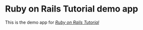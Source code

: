 # Ruby on Rails Tutorial demo app

This is the demo app for [*Ruby on Rails Tutorial*](http://railstutorial.org)